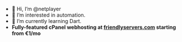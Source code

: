 - 👋 Hi, I’m @netplayer
- 👀 I’m interested in automation.
- 🌱 I’m currently learning Dart.
- **Fully-featured cPanel webhosting at [friendlyservers.com](https://friendlyservers.com ) starting from €1/mo**
 


<!---
netplayer/netplayer is a ✨ special ✨ repository because its `README.md` (this file) appears on your GitHub profile.
You can click the Preview link to take a look at your changes.
--->
